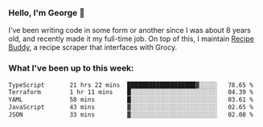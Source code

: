 ### Hello, I'm George 👋

I've been writing code in some form or another since I was about 8 years old, and recently made it my full-time job. On top of this, I maintain [Recipe Buddy](https://github.com/georgegebbett/recipe-buddy), a recipe scraper that interfaces with Grocy.  

<!--
**georgegebbett/georgegebbett** is a ✨ _special_ ✨ repository because its `README.md` (this file) appears on your GitHub profile.

Here are some ideas to get you started:

- 🔭 I’m currently working on ...
- 🌱 I’m currently learning ...
- 👯 I’m looking to collaborate on ...
- 🤔 I’m looking for help with ...
- 💬 Ask me about ...
- 📫 How to reach me: ...
- 😄 Pronouns: ...
- ⚡ Fun fact: ...
-->

### What I've been up to this week:
<!--START_SECTION:waka-->

```txt
TypeScript       21 hrs 22 mins  ███████████████████▓░░░░░   78.65 %
Terraform        1 hr 11 mins    █░░░░░░░░░░░░░░░░░░░░░░░░   04.39 %
YAML             58 mins         █░░░░░░░░░░░░░░░░░░░░░░░░   03.61 %
JavaScript       43 mins         ▓░░░░░░░░░░░░░░░░░░░░░░░░   02.65 %
JSON             33 mins         ▓░░░░░░░░░░░░░░░░░░░░░░░░   02.08 %
```

<!--END_SECTION:waka-->
